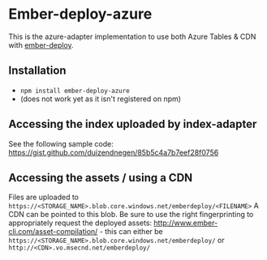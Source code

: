 # Ember-deploy-azure

This is the azure-adapter implementation to use both Azure Tables & CDN with
[ember-deploy](https://github.com/levelbossmike/ember-deploy).

## Installation

* `npm install ember-deploy-azure`
* (does not work yet as it isn't registered on npm)

## Accessing the index uploaded by index-adapter

See the following sample code:
https://gist.github.com/duizendnegen/85b5c4a7b7eef28f0756

## Accessing the assets / using a CDN

Files are uploaded to `https://<STORAGE_NAME>.blob.core.windows.net/emberdeploy/<FILENAME>`
A CDN can be pointed to this blob.
Be sure to use the right fingerprinting to appropriately request the deployed assets: http://www.ember-cli.com/asset-compilation/ - this can either be `https://<STORAGE_NAME>.blob.core.windows.net/emberdeploy/` or `http://<CDN>.vo.msecnd.net/emberdeploy/`
